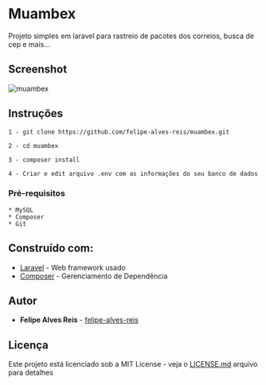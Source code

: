 # Muambex

Projeto simples em laravel para rastreio de pacotes dos correios, busca de cep e mais...

## Screenshot

![muambex](https://user-images.githubusercontent.com/7799406/38388933-25802d26-38f3-11e8-84f9-335d8fd31a0b.JPG)

## Instruções

```
1 - git clone https://github.com/felipe-alves-reis/muambex.git

2 - cd muambex

3 - composer install

4 - Criar e edit arquivo .env com as informações do seu banco de dados

```

### Pré-requisitos

```
* MySQL
* Composer
* Git
```

## Construído com:

* [Laravel](https://laravel.com/docs/5.6) - Web framework usado
* [Composer](https://getcomposer.org/) - Gerenciamento de Dependência

## Autor

* **Felipe Alves Reis** - [felipe-alves-reis](https://github.com/felipe-alves-reis)

## Licença

Este projeto está licenciado sob a MIT License - veja o [LICENSE.md](LICENSE.md) arquivo para detalhes
